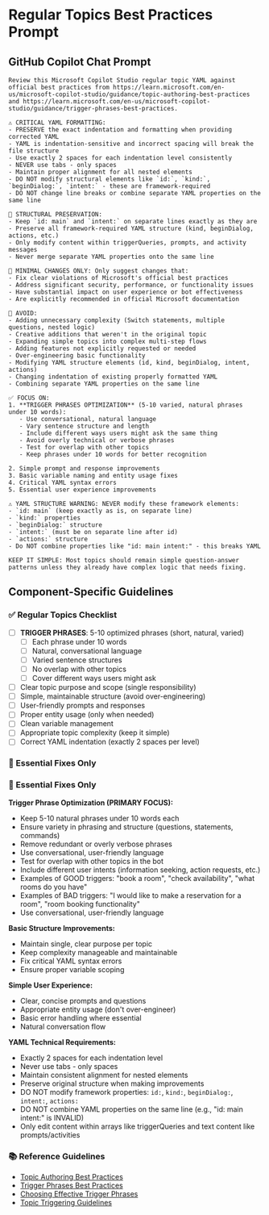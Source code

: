 # Regular Topics Best Practices Prompt

## GitHub Copilot Chat Prompt

```
Review this Microsoft Copilot Studio regular topic YAML against official best practices from https://learn.microsoft.com/en-us/microsoft-copilot-studio/guidance/topic-authoring-best-practices and https://learn.microsoft.com/en-us/microsoft-copilot-studio/guidance/trigger-phrases-best-practices.

⚠️ CRITICAL YAML FORMATTING: 
- PRESERVE the exact indentation and formatting when providing corrected YAML
- YAML is indentation-sensitive and incorrect spacing will break the file structure
- Use exactly 2 spaces for each indentation level consistently
- NEVER use tabs - only spaces
- Maintain proper alignment for all nested elements
- DO NOT modify structural elements like `id:`, `kind:`, `beginDialog:`, `intent:` - these are framework-required
- DO NOT change line breaks or combine separate YAML properties on the same line

🚨 STRUCTURAL PRESERVATION:
- Keep `id: main` and `intent:` on separate lines exactly as they are
- Preserve all framework-required YAML structure (kind, beginDialog, actions, etc.)
- Only modify content within triggerQueries, prompts, and activity messages
- Never merge separate YAML properties onto the same line

🎯 MINIMAL CHANGES ONLY: Only suggest changes that:
- Fix clear violations of Microsoft's official best practices
- Address significant security, performance, or functionality issues  
- Have substantial impact on user experience or bot effectiveness
- Are explicitly recommended in official Microsoft documentation

🚫 AVOID:
- Adding unnecessary complexity (Switch statements, multiple questions, nested logic)
- Creative additions that weren't in the original topic
- Expanding simple topics into complex multi-step flows
- Adding features not explicitly requested or needed
- Over-engineering basic functionality
- Modifying YAML structure elements (id, kind, beginDialog, intent, actions)
- Changing indentation of existing properly formatted YAML
- Combining separate YAML properties on the same line

✅ FOCUS ON:
1. **TRIGGER PHRASES OPTIMIZATION** (5-10 varied, natural phrases under 10 words):
   - Use conversational, natural language
   - Vary sentence structure and length
   - Include different ways users might ask the same thing
   - Avoid overly technical or verbose phrases
   - Test for overlap with other topics
   - Keep phrases under 10 words for better recognition
   
2. Simple prompt and response improvements
3. Basic variable naming and entity usage fixes
4. Critical YAML syntax errors
5. Essential user experience improvements

⚠️ YAML STRUCTURE WARNING: NEVER modify these framework elements:
- `id: main` (keep exactly as is, on separate line)
- `kind:` properties 
- `beginDialog:` structure
- `intent:` (must be on separate line after id)
- `actions:` structure
- Do NOT combine properties like "id: main intent:" - this breaks YAML

KEEP IT SIMPLE: Most topics should remain simple question-answer patterns unless they already have complex logic that needs fixing.
```

## Component-Specific Guidelines

### ✅ Regular Topics Checklist
- [ ] **TRIGGER PHRASES**: 5-10 optimized phrases (short, natural, varied)
  - [ ] Each phrase under 10 words
  - [ ] Natural, conversational language
  - [ ] Varied sentence structures
  - [ ] No overlap with other topics
  - [ ] Cover different ways users might ask
- [ ] Clear topic purpose and scope (single responsibility)
- [ ] Simple, maintainable structure (avoid over-engineering)
- [ ] User-friendly prompts and responses
- [ ] Proper entity usage (only when needed)
- [ ] Clean variable management
- [ ] Appropriate topic complexity (keep it simple)
- [ ] Correct YAML indentation (exactly 2 spaces per level)

### 🎯 Essential Fixes Only

### 🎯 Essential Fixes Only

**Trigger Phrase Optimization (PRIMARY FOCUS):**
- Keep 5-10 natural phrases under 10 words each
- Ensure variety in phrasing and structure (questions, statements, commands)
- Remove redundant or overly verbose phrases
- Use conversational, user-friendly language
- Test for overlap with other topics in the bot
- Include different user intents (information seeking, action requests, etc.)
- Examples of GOOD triggers: "book a room", "check availability", "what rooms do you have"
- Examples of BAD triggers: "I would like to make a reservation for a room", "room booking functionality"
- Use conversational, user-friendly language

**Basic Structure Improvements:**
- Maintain single, clear purpose per topic
- Keep complexity manageable and maintainable
- Fix critical YAML syntax errors
- Ensure proper variable scoping

**Simple User Experience:**
- Clear, concise prompts and questions
- Appropriate entity usage (don't over-engineer)
- Basic error handling where essential
- Natural conversation flow

**YAML Technical Requirements:**
- Exactly 2 spaces for each indentation level
- Never use tabs - only spaces
- Maintain consistent alignment for nested elements
- Preserve original structure when making improvements
- DO NOT modify framework properties: `id:`, `kind:`, `beginDialog:`, `intent:`, `actions:`
- DO NOT combine YAML properties on the same line (e.g., "id: main intent:" is INVALID)
- Only edit content within arrays like triggerQueries and text content like prompts/activities

### 📚 Reference Guidelines
- [Topic Authoring Best Practices](https://learn.microsoft.com/en-us/microsoft-copilot-studio/guidance/topic-authoring-best-practices)
- [Trigger Phrases Best Practices](https://learn.microsoft.com/en-us/microsoft-copilot-studio/guidance/trigger-phrases-best-practices)
- [Choosing Effective Trigger Phrases](https://learn.microsoft.com/en-us/microsoft-copilot-studio/guidance/choose-effective-trigger-phrases)
- [Topic Triggering Guidelines](https://learn.microsoft.com/en-us/microsoft-copilot-studio/guidance/triggering-topics)
